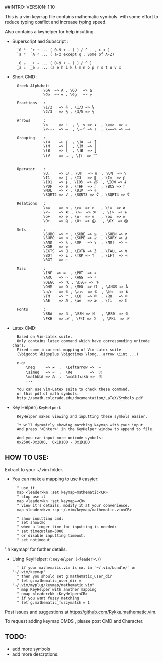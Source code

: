 ##INTRO:
VERSION: 1.10

This is a vim keymap file contains mathematic symbols.
with some effort to reduce typing conflict and increase typing speed.

Also contains a keyhelper for help inputting.

- Superscript and Subscript :

        `0 ⁰  `+ ⁺ ... ( 0-9 + - ( ) / ^ . , > < )
        `a ᵃ  `A ᴬ ... ( a-z except q , Some of A-Z)

        _0 ₀  _+ ₊ ... ( 0-9 + - ( ) / ^ )
        _a ₐ  _e ₑ ... (a e h i k l m n o p r s t u v x)


- Short CMD  :

        Greek Alphabet:
                    \GA  => Α , \GD   => Δ
                    \Ga  => α , \Gg   => γ

        Fractions   :
                    \1/2   => ½ , \1/3 => ⅓
                    \2/3   => ⅔ , \3/5 => ⅗

        Arrows      :
                    \<--   => ←  , \--v => ↓  , \==>  => ⇒
                    \<---  => ⟵  , \--^ => ↑  , \===> => ⟹

        Grouping    : 
                    \(U    => ⎛  , \]U  => ⎤
                    \(M    => ⎜  , \]M  => ⎥
                    \(B    => ⎝  , \]B  => ⎦
                    \(V    => ︵ , \]V  => ︺


        Operator    :
                    \U.    => ⨃ , \UU   => ∪  , \UN  => ∩
                    \I1    => ∫ , \I3   => ∭  , \I=  => ⨎
                    \IO1   => ∮ , \IO3  => ∰  , \IOW => ∳
                    \PDF   => ∂ , \THF  => ∴  , \BCS => ∵
                    \MUL   => × , \DIV  => ÷
                    \SQRT2 => √ , \SQRT3 => ∛ , \SQRT4 => ∜

        Relations   : 
                    \<=    => ≤ , \>=  => ≥   , \!=  => ≠
                    \<~    => ⪝ , \>~  => ⪞   , \!>  => ≯
                    \o+    => ⊕ , \o-  => ⊖   , \ox  => ⊗
                    \O+    => ⨀ , \O+  => ⨁   , \OX  => ⨂

        Sets        :
                    \SUBO  => ⊂ , \SUBE => ⊆  , \SUBN => ⊄
                    \SUPO  => ⊃ , \SUPE => ⊇  , \SUPX => ⊉
                    \AND   => ∧ , \OR   => ∨  , \NOT  => ¬
                    \XOR   => ⊕
                    \EXTS  => ∃ , \EXTN => ∄  , \FALL => ∀
                    \BOT   => ⊥ , \TOP => ⊤   , \LFT  => ⊣
                    \RGT   => ⊢

        Misc        :
                    \INF  => ∞  , \PRT  => ∝
                    \ARC   => ⌒ , \ANG  => ∠
                    \DEGC  => ℃ , \DEGF => ℉
                    \OHM   => Ω , \MHO  => ℧  , \ANGS => Å
                    \a/c   => ℀ , \a/s  => ℁  , \No   => №
                    \TM    => ™ , \CO   => ©  , \RO   => ®
                    \AE    => Æ , \ae   => æ  , \fi   => ﬁ

        Fonts       :
                    \BBA   => 𝔸 , \BBH => ℍ   , \BB0  => 𝟘
                    \FKH   => ℋ , \FKI => ℑ   , \FKL  => ℒ


- Latex CMD:

        Based on Vim-Latex suite.
        Only contains latex command which have corresponding unicode chars.
        Fixed some incorrect mapping of Vim-Latex suite:
        (\bigodot \bigoplus \bigotimes \long...arrow \iint ...)

        e.g: 
            \neq     => ≠  ,  \Leftarrow =>  ⇐
            \simeq   => ≃  ,  \Re        =>  ℜ
            \mathbbA => 𝔸  ,  \mathfrakA =>  𝔄
            ...

        You can use Vim-Latex suite to check these command.
        or this pdf of math symbols.
        http://amath.colorado.edu/documentation/LaTeX/Symbols.pdf 

- Key Helper(`:KeyHelper`):

        KeyHelper makes viewing and inputting these symbols easier.

        It will dynamicly showing matching keymap with your input.
        And press '<Enter>' in the KeyHelper window to append to file.

        And you can input more unicode symbols:
        0x2500-0x2800,  0x1D100 - 0x1D1DD
    

## HOW TO USE:

Extract to your ~/.vim folder.

- You can make a mapping to use it easyier:
   
        " use it
        map <leader>km :set keymap=mathematic<CR>
        " stop use it
        map <leader>kn :set keymap=<CR>
        " view it's details, modify it at your convenience.
        map <leader>kvm :sp ~/.vim/keymap/mathematic.vim<CR>
    
        " show inputting cmd:
        " set showcmd
        " when a longer time for inputting is needed:
        " set timeoutlen=3000
        " or disable inputting timeout:
        " set notimeout

':h keymap' for further details.


- Using KeyHelper: (`:KeyHelper (<leader>\)`)

        " if your mathematic.vim is not in '~/.vim/bundle/' or '~/.vim/keymap'
        " then you should set g:mathematic_user_dir
        " let g:mathematic_user_dir = "~/.vim/myplug/keymap/mathematic.vim"
        " map KeyHelper with another mapping
        " nmap <leader>kk :KeyHelper<CR>
        " if you want fuzzy matching
        " let g:mathematic_fuzzymatch = 1

Post issues and suggestions at https://github.com/Rykka/mathematic.vim.

To request adding keymap CMDS , please post CMD and Character.

## TODO:

- add more symbols
- add more descrptions.
